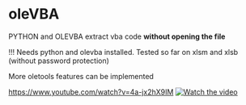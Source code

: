 # oleVBA
PYTHON and OLEVBA extract vba code **without opening the file**

!!! Needs python and olevba installed. Tested so far on xlsm and xlsb (without password protection)

More oletools features can be implemented

https://www.youtube.com/watch?v=4a-jx2hX9IM
[![Watch the video](https://img.youtube.com/vi/4a-jx2hX9IM/maxresdefault.jpg)](https://www.youtube.com/watch?v=4a-jx2hX9IM)
